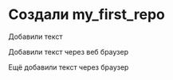 ﻿# Создали my_first_repo

Добавили текст

Добавили текст через веб браузер

Ещё добавили текст через браузер
